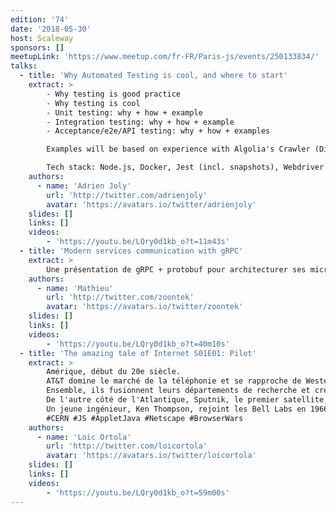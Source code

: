 ```yaml
---
edition: '74'
date: '2018-05-30'
host: Scaleway
sponsors: []
meetupLink: 'https://www.meetup.com/fr-FR/Paris-js/events/250133834/'
talks:
  - title: 'Why Automated Testing is cool, and where to start'
    extract: >
        - Why testing is good practice
        - Why testing is cool
        - Unit testing: why + how + example
        - Integration testing: why + how + example
        - Acceptance/e2e/API testing: why + how + examples

        Examples will be based on experience with Algolia's Crawler (Distributed system built on Node.js), Openwhyd (Ex "legacy" startup product --> open-source project) and Next Step for Trello (Google Chrome extension, open-source).

        Tech stack: Node.js, Docker, Jest (incl. snapshots), Webdriver.io + Selenium.
    authors:
      - name: 'Adrien Joly'
        url: 'http://twitter.com/adrienjoly'
        avatar: 'https://avatars.io/twitter/adrienjoly'
    slides: []
    links: []
    videos:
        - 'https://youtu.be/LQry0d1kb_o?t=11m43s'
  - title: 'Modern services communication with gRPC'
    extract: >
        Une présentation de gRPC + protobuf pour architecturer ses microservices, avec une petite démo en nodeJS et une petit clin d'oeil à GraphQL
    authors:
      - name: 'Mathieu'
        url: 'http://twitter.com/zoontek'
        avatar: 'https://avatars.io/twitter/zoontek'
    slides: []
    links: []
    videos:
        - 'https://youtu.be/LQry0d1kb_o?t=40m10s'
  - title: 'The amazing tale of Internet S01E01: Pilot'
    extract: >
        Amérique, début du 20e siècle.
        AT&T domine le marché de la téléphonie et se rapproche de Western Electric.
        Ensemble, ils fusionnent leurs départements de recherche et créent les Bell Labs.
        De l'autre côté de l'Atlantique, Sputnik, le premier satellite, est lancé en 1957, symbole de l'entrée dans l'ère spatiale.
        Un jeune ingénieur, Ken Thompson, rejoint les Bell Labs en 1966 et va changer le cours de l'histoire.
        #CERN #JS #AppletJava #Netscape #BrowserWars
    authors:
      - name: 'Loic Ortola'
        url: 'http://twitter.com/loicortola'
        avatar: 'https://avatars.io/twitter/loicortola'
    slides: []
    links: []
    videos:
        - 'https://youtu.be/LQry0d1kb_o?t=59m00s'
---
```

